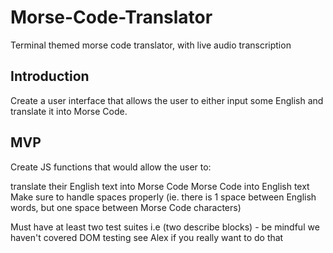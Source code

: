 # Morse-Code-Translator
Terminal themed morse code translator, with live audio transcription

## Introduction
Create a user interface that allows the user to either input some English and translate it into Morse Code.



## MVP
Create JS functions that would allow the user to:

translate their English text into Morse Code
Morse Code into English text
Make sure to handle spaces properly (ie. there is 1 space between English words, but one space between Morse Code characters)

Must have at least two test suites i.e (two describe blocks) - be mindful we haven't covered DOM testing see Alex if you really want to do that
